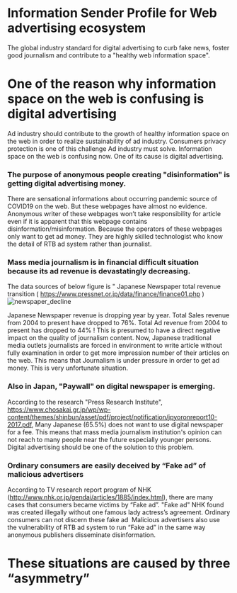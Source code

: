 # Information Sender Profile for Web advertising ecosystem

The global industry standard for digital advertising to curb fake news, foster good journalism and contribute to a "healthy web information space".

# One of the reason why information space on the web is confusing is digital advertising

Ad industry should contribute to the growth of healthy information space on the web in order to realize sustainability of ad industry.
Consumers privacy protection is one of this challenge Ad industry must solve.
Information space on the web is confusing now. One of its cause is digital advertising.

### The purpose of anonymous people creating "disinformation" is getting digital advertising money.
There are sensational informations about occurring pandemic source of COVID19 on the web.
But these webpages have almost no evidence. 
Anonymous writer of these webpages won’t take responsibility for article even if it is apparent that this webpage contains disinformation/misinformation.
Because the operators of these webpages only want to get ad money.
They are highly skilled technologist who know the detail of RTB ad system rather than journalist.

### Mass media journalism is in financial difficult situation because its ad revenue is devastatingly decreasing.
The data sources of below figure is " Japanese Newspaper total revenue transition ( https://www.pressnet.or.jp/data/finance/finance01.php )
![newspaper_decline](https://raw.github.com/wiki/yoshid8s/Information-Sender-Profile/newspaper_decline.png)

Japanese Newspaper revenue is dropping year by year. 
Total Sales revenue from 2004 to present have dropped to 76%.
Total Ad revenue from 2004 to present has dropped to 44% !
This is presumed to have a direct negative impact on the quality of journalism content.
Now, Japanese traditional media outlets journalists are forced in environment to write article without fully examination in order to get more impression number of their articles on the web.
This means that Journalism is under pressure in order to get ad money.
This is very unfortunate situation.

### Also in Japan, "Paywall" on digital newspaper is emerging. 
According to the research "Press Research Institute", https://www.chosakai.gr.jp/wp/wp-content/themes/shinbun/asset/pdf/project/notification/jpyoronreport10-2017.pdf,
Many Japanese (65.5%) does not want to use digital newspaper for a fee.
This means that mass media journalism institution's opinion can not reach to many people near the future especially younger persons.
Digital advertising should be one of the solution to this problem.

### Ordinary consumers are easily deceived by “Fake ad” of malicious advertisers
According to TV research report program of NHK (http://www.nhk.or.jp/gendai/articles/1885/index.html), there are many cases that consumers became victims by “Fake ad”.
"Fake ad" NHK found was created illegally without one famous lady actress’s agreement.
Ordinary consumers can not discern these fake ad 
Malicious advertisers also use the vulnerability of RTB ad system to run “Fake ad” in the same way anonymous publishers disseminate disinformation.

# These situations are caused by three “asymmetry”
